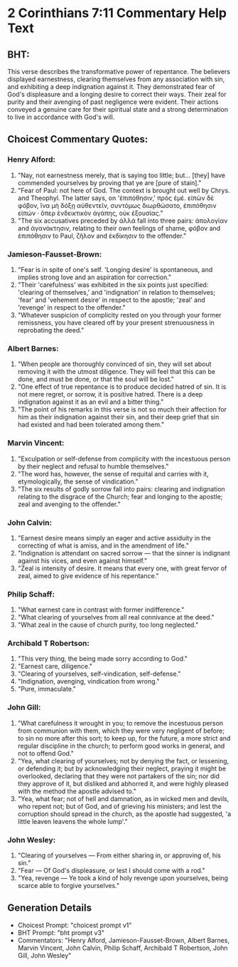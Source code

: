 # 2 Corinthians 7:11 Commentary Help Text

## BHT:
This verse describes the transformative power of repentance. The believers displayed earnestness, clearing themselves from any association with sin, and exhibiting a deep indignation against it. They demonstrated fear of God's displeasure and a longing desire to correct their ways. Their zeal for purity and their avenging of past negligence were evident. Their actions conveyed a genuine care for their spiritual state and a strong determination to live in accordance with God's will.

## Choicest Commentary Quotes:
### Henry Alford:
1. "Nay, not earnestness merely, that is saying too little; but... [they] have commended yourselves by proving that ye are [pure of stain]." 
2. "Fear of Paul: not here of God. The context is brought out well by Chrys. and Theophyl. The latter says, on 'ἐπιπόθησιν,' πρὸς ἐμέ. εἰπὼν δὲ φόβον, ἵνα μὴ δόξῃ αὐθεντεῖν, συντόμως διωρθώσατο, ἐπιπόθησιν εἰπών · ὅπερ ἐνδεικτικὸν ἀγάπης, οὐκ ἐξουσίας."
3. "The six accusatives preceded by ἀλλά fall into three pairs: ἀπολογίαν and ἀγανάκτησιν, relating to their own feelings of shame, φόβον and ἐπιπόθησιν to Paul, ζῆλον and ἐκδίκησιν to the offender."

### Jamieson-Fausset-Brown:
1. "Fear is in spite of one's self. 'Longing desire' is spontaneous, and implies strong love and an aspiration for correction."
2. "Their 'carefulness' was exhibited in the six points just specified: 'clearing of themselves,' and 'indignation' in relation to themselves; 'fear' and 'vehement desire' in respect to the apostle; 'zeal' and 'revenge' in respect to the offender."
3. "Whatever suspicion of complicity rested on you through your former remissness, you have cleared off by your present strenuousness in reprobating the deed."

### Albert Barnes:
1. "When people are thoroughly convinced of sin, they will set about removing it with the utmost diligence. They will feel that this can be done, and must be done, or that the soul will be lost."
2. "One effect of true repentance is to produce decided hatred of sin. It is not mere regret, or sorrow, it is positive hatred. There is a deep indignation against it as an evil and a bitter thing."
3. "The point of his remarks in this verse is not so much their affection for him as their indignation against their sin, and their deep grief that sin had existed and had been tolerated among them."

### Marvin Vincent:
1. "Exculpation or self-defense from complicity with the incestuous person by their neglect and refusal to humble themselves." 
2. "The word has, however, the sense of requital and carries with it, etymologically, the sense of vindication." 
3. "The six results of godly sorrow fall into pairs: clearing and indignation relating to the disgrace of the Church; fear and longing to the apostle; zeal and avenging to the offender."

### John Calvin:
1. "Earnest desire means simply an eager and active assiduity in the correcting of what is amiss, and in the amendment of life."
2. "Indignation is attendant on sacred sorrow — that the sinner is indignant against his vices, and even against himself."
3. "Zeal is intensity of desire. It means that every one, with great fervor of zeal, aimed to give evidence of his repentance."

### Philip Schaff:
1. "What earnest care in contrast with former indifference." 
2. "What clearing of yourselves from all real connivance at the deed." 
3. "What zeal in the cause of church purity, too long neglected."

### Archibald T Robertson:
1. "This very thing, the being made sorry according to God."
2. "Earnest care, diligence."
3. "Clearing of yourselves, self-vindication, self-defense."
4. "Indignation, avenging, vindication from wrong."
5. "Pure, immaculate."

### John Gill:
1. "What carefulness it wrought in you; to remove the incestuous person from communion with them, which they were very negligent of before; to sin no more after this sort; to keep up, for the future, a more strict and regular discipline in the church; to perform good works in general, and not to offend God."
2. "Yea, what clearing of yourselves; not by denying the fact, or lessening, or defending it; but by acknowledging their neglect, praying it might be overlooked, declaring that they were not partakers of the sin; nor did they approve of it, but disliked and abhorred it, and were highly pleased with the method the apostle advised to."
3. "Yea, what fear; not of hell and damnation, as in wicked men and devils, who repent not; but of God, and of grieving his ministers; and lest the corruption should spread in the church, as the apostle had suggested, 'a little leaven leavens the whole lump'."

### John Wesley:
1. "Clearing of yourselves — From either sharing in, or approving of, his sin."
2. "Fear — Of God's displeasure, or lest I should come with a rod."
3. "Yea, revenge — Ye took a kind of holy revenge upon yourselves, being scarce able to forgive yourselves."


## Generation Details
- Choicest Prompt: "choicest prompt v1"
- BHT Prompt: "bht prompt v3"
- Commentators: "Henry Alford, Jamieson-Fausset-Brown, Albert Barnes, Marvin Vincent, John Calvin, Philip Schaff, Archibald T Robertson, John Gill, John Wesley"
